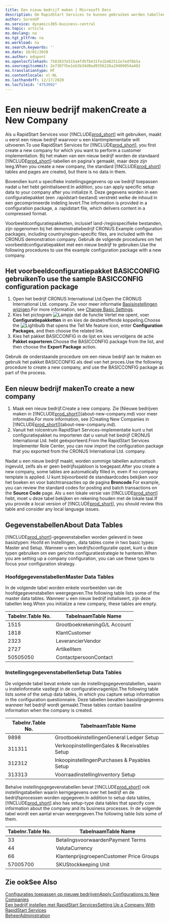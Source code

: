 ```yaml
---
title: Een nieuw bedrijf maken | Microsoft Docs
description: Om RapidStart Services te kunnen gebruiken worden tabellen en pagina's gemaakt, maar ze bevatten geen gegevens.
author: SorenGP
ms.service: dynamics365-business-central
ms.topic: article
ms.devlang: na
ms.tgt_pltfrm: na
ms.workload: na
ms.search.keywords: ''
ms.date: 10/01/2020
ms.author: edupont
ms.openlocfilehash: 7583837e515a4fd5fb415fe1b482512e7edf6b5a
ms.sourcegitcommit: 2e7307fbe1eb3b34d0ad9356226a19409054a402
ms.translationtype: HT
ms.contentlocale: nl-NL
ms.lasthandoff: 12/17/2020
ms.locfileid: "4753992"
---
```

# <a name="create-a-new-company"></a><span data-ttu-id="81469-103">Een nieuw bedrijf maken</span><span class="sxs-lookup"><span data-stu-id="81469-103">Create a New Company</span></span>
<span data-ttu-id="81469-104">Als u RapidStart Services voor [!INCLUDE[prod_short](includes/prod_short.md)] wilt gebruiken, maakt u eerst een nieuw bedrijf waarvoor u een klantimplementatie wilt uitvoeren.</span><span class="sxs-lookup"><span data-stu-id="81469-104">To use RapidStart Services for [!INCLUDE[prod_short](includes/prod_short.md)], you first create a new company for which you want to perform a customer implementation.</span></span> <span data-ttu-id="81469-105">Bij het maken van een nieuw bedrijf worden de standaard [!INCLUDE[prod_short](includes/prod_short.md)]-tabellen en pagina's gemaakt, maar deze zijn leeg.</span><span class="sxs-lookup"><span data-stu-id="81469-105">When you create a new company, the standard [!INCLUDE[prod_short](includes/prod_short.md)] tables and pages are created, but there is no data in them.</span></span>

<span data-ttu-id="81469-106">Bovendien kunt u specifieke instellingsgegevens op uw bedrijf toepassen nadat u het hebt geïnitialiseerd.</span><span class="sxs-lookup"><span data-stu-id="81469-106">In addition, you can apply specific setup data to your company after you initialize it.</span></span> <span data-ttu-id="81469-107">Deze gegevens worden in een configuratiepakket (een .rapidstart-bestand) verstrekt welke de inhoud in een gecomprimeerde indeling levert.</span><span class="sxs-lookup"><span data-stu-id="81469-107">The information is provided in a configuration package, a .rapidstart file, which delivers content in a compressed format.</span></span>  

<span data-ttu-id="81469-108">Voorbeeldconfiguratiepakketten, inclusief land-/regiospecifieke bestanden, zijn opgenomen bij het demonstratiebedrijf CRONUS.</span><span class="sxs-lookup"><span data-stu-id="81469-108">Example configuration packages, including country/region-specific files, are included with the CRONUS demonstration company.</span></span> <span data-ttu-id="81469-109">Gebruik de volgende procedures om het voorbeeldconfiguratiepakket met een nieuw bedrijf te gebruiken.</span><span class="sxs-lookup"><span data-stu-id="81469-109">Use the following procedures to use the example configuration package with a new company.</span></span>  

## <a name="to-use-the-sample-basicconfig-configuration-package"></a><span data-ttu-id="81469-110">Het voorbeeldconfiguratiepakket BASICCONFIG gebruiken</span><span class="sxs-lookup"><span data-stu-id="81469-110">To use the sample BASICCONFIG configuration package</span></span>  
1. <span data-ttu-id="81469-111">Open het bedrijf CRONUS International Ltd.</span><span class="sxs-lookup"><span data-stu-id="81469-111">Open the CRONUS International Ltd. company.</span></span> <span data-ttu-id="81469-112">Zie voor meer informatie [Basisinstellingen wijzigen](ui-change-basic-settings.md).</span><span class="sxs-lookup"><span data-stu-id="81469-112">For more information, see [Change Basic Settings](ui-change-basic-settings.md).</span></span>
2. <span data-ttu-id="81469-113">Kies het pictogram ![Lampje dat de functie Vertel me opent](media/ui-search/search_small.png "Vertel me wat u wilt doen"), voer **Configuratiepakketten** in en kies de desbetreffende koppeling.</span><span class="sxs-lookup"><span data-stu-id="81469-113">Choose the ![Lightbulb that opens the Tell Me feature](media/ui-search/search_small.png "Tell me what you want to do") icon, enter **Configuration Packages**, and then choose the related link.</span></span>  
3. <span data-ttu-id="81469-114">Kies het pakket BASICCONFIG in de lijst en kies vervolgens de actie **Pakket exporteren**.</span><span class="sxs-lookup"><span data-stu-id="81469-114">Choose the BASICCONFIG package from the list, and then choose the **Export Package** action.</span></span>  

<span data-ttu-id="81469-115">Gebruik de onderstaande procedure om een nieuw bedrijf aan te maken en gebruik het pakket BASICCONFIG als deel van het proces.</span><span class="sxs-lookup"><span data-stu-id="81469-115">Use the following procedure to create a new company, and use the BASICCONFIG package as part of the process.</span></span>  

## <a name="to-create-a-new-company"></a><span data-ttu-id="81469-116">Een nieuw bedrijf maken</span><span class="sxs-lookup"><span data-stu-id="81469-116">To create a new company</span></span>  
1. <span data-ttu-id="81469-117">Maak een nieuw bedrijf.</span><span class="sxs-lookup"><span data-stu-id="81469-117">Create a new company.</span></span> <span data-ttu-id="81469-118">Zie [Nieuwe bedrijven maken in [!INCLUDE[prod_short](includes/prod_short.md)]](about-new-company.md) voor meer informatie.</span><span class="sxs-lookup"><span data-stu-id="81469-118">For more information, see [Creating New Companies in [!INCLUDE[prod_short](includes/prod_short.md)]](about-new-company.md).</span></span>
2. <span data-ttu-id="81469-119">Vanuit het rolcentrum RapidStart Services-implementatie kunt u het configuratiepakket nu importeren dat u vanuit het bedrijf CRONUS International Ltd. hebt geëxporteerd.</span><span class="sxs-lookup"><span data-stu-id="81469-119">From the RapidStart Services Implementer Role Center, you can now import the configuration package that you exported from the CRONUS International Ltd. company.</span></span>

<span data-ttu-id="81469-120">Nadat u een nieuw bedrijf maakt, worden sommige tabellen automatisch ingevuld, zelfs als er geen bedrijfssjabloon is toegepast.</span><span class="sxs-lookup"><span data-stu-id="81469-120">After you create a new company, some tables are automatically filled in, even if no company template is applied.</span></span> <span data-ttu-id="81469-121">U kunt bijvoorbeeld de standaardcodes bekijken voor het boeken en voor batchtransacties op de pagina **Broncode**.</span><span class="sxs-lookup"><span data-stu-id="81469-121">For example, you can review the standard codes for posting and batch transactions on the **Source Code** page.</span></span> <span data-ttu-id="81469-122">Als u een lokale versie van [!INCLUDE[prod_short](includes/prod_short.md)] hebt, moet u deze tabel bekijken en rekening houden met de lokale taal.</span><span class="sxs-lookup"><span data-stu-id="81469-122">If you provide a local version of [!INCLUDE[prod_short](includes/prod_short.md)], you should review this table and consider any local language issues.</span></span>

## <a name="about-data-tables"></a><span data-ttu-id="81469-123">Gegevenstabellen</span><span class="sxs-lookup"><span data-stu-id="81469-123">About Data Tables</span></span>
[!INCLUDE[prod_short](includes/prod_short.md)]<span data-ttu-id="81469-124">-gegevenstabellen worden geleverd in twee basistypen: Hoofd en Instellingen.</span><span class="sxs-lookup"><span data-stu-id="81469-124">, data tables come in two basic types: Master and Setup.</span></span> <span data-ttu-id="81469-125">Wanneer u een bedrijfsconfiguratie opzet, kunt u deze typen gebruiken om een gerichte configuratiestrategie te hanteren.</span><span class="sxs-lookup"><span data-stu-id="81469-125">When you are setting up a company configuration, you can use these types to focus your configuration strategy.</span></span>  

### <a name="master-data-tables"></a><span data-ttu-id="81469-126">Hoofdgegevenstabellen</span><span class="sxs-lookup"><span data-stu-id="81469-126">Master Data Tables</span></span>  
<span data-ttu-id="81469-127">In de volgende tabel worden enkele voorbeelden van de hoofdgegevenstabellen weergegeven.</span><span class="sxs-lookup"><span data-stu-id="81469-127">The following table lists some of the master data tables.</span></span> <span data-ttu-id="81469-128">Wanneer u een nieuw bedrijf initialiseert, zijn deze tabellen leeg.</span><span class="sxs-lookup"><span data-stu-id="81469-128">When you initialize a new company, these tables are empty.</span></span>  

|<span data-ttu-id="81469-129">Tabelnr.</span><span class="sxs-lookup"><span data-stu-id="81469-129">Table No.</span></span>|<span data-ttu-id="81469-130">Tabelnaam</span><span class="sxs-lookup"><span data-stu-id="81469-130">Table Name</span></span>|  
|-------------------|--------------------|  
|<span data-ttu-id="81469-131">15</span><span class="sxs-lookup"><span data-stu-id="81469-131">15</span></span>|<span data-ttu-id="81469-132">Grootboekrekening</span><span class="sxs-lookup"><span data-stu-id="81469-132">G/L Account</span></span>|  
|<span data-ttu-id="81469-133">18</span><span class="sxs-lookup"><span data-stu-id="81469-133">18</span></span>|<span data-ttu-id="81469-134">Klant</span><span class="sxs-lookup"><span data-stu-id="81469-134">Customer</span></span>|  
|<span data-ttu-id="81469-135">23</span><span class="sxs-lookup"><span data-stu-id="81469-135">23</span></span>|<span data-ttu-id="81469-136">Leverancier</span><span class="sxs-lookup"><span data-stu-id="81469-136">Vendor</span></span>|  
|<span data-ttu-id="81469-137">27</span><span class="sxs-lookup"><span data-stu-id="81469-137">27</span></span>|<span data-ttu-id="81469-138">Artikel</span><span class="sxs-lookup"><span data-stu-id="81469-138">Item</span></span>|  
|<span data-ttu-id="81469-139">5050</span><span class="sxs-lookup"><span data-stu-id="81469-139">5050</span></span>|<span data-ttu-id="81469-140">Contactpersoon</span><span class="sxs-lookup"><span data-stu-id="81469-140">Contact</span></span>|  

### <a name="setup-data-tables"></a><span data-ttu-id="81469-141">Instellingsgegevenstabellen</span><span class="sxs-lookup"><span data-stu-id="81469-141">Setup Data Tables</span></span>  
<span data-ttu-id="81469-142">De volgende tabel bevat enkele van de instellingsgegevenstabellen, waarin u instelinformatie vastlegt in de configuratievragenlijst.</span><span class="sxs-lookup"><span data-stu-id="81469-142">The following table lists some of the setup data tables, in which you capture setup information in the configuration questionnaire.</span></span> <span data-ttu-id="81469-143">Deze tabellen bevatten basislijngegevens wanneer het bedrijf wordt gemaakt.</span><span class="sxs-lookup"><span data-stu-id="81469-143">These tables contain baseline information when the company is created.</span></span>  

|<span data-ttu-id="81469-144">Tabelnr.</span><span class="sxs-lookup"><span data-stu-id="81469-144">Table No.</span></span>|<span data-ttu-id="81469-145">Tabelnaam</span><span class="sxs-lookup"><span data-stu-id="81469-145">Table Name</span></span>|  
|-------------------|--------------------|  
|<span data-ttu-id="81469-146">98</span><span class="sxs-lookup"><span data-stu-id="81469-146">98</span></span>|<span data-ttu-id="81469-147">Grootboekinstellingen</span><span class="sxs-lookup"><span data-stu-id="81469-147">General Ledger Setup</span></span>|  
|<span data-ttu-id="81469-148">311</span><span class="sxs-lookup"><span data-stu-id="81469-148">311</span></span>|<span data-ttu-id="81469-149">Verkoopinstellingen</span><span class="sxs-lookup"><span data-stu-id="81469-149">Sales & Receivables Setup</span></span>|  
|<span data-ttu-id="81469-150">312</span><span class="sxs-lookup"><span data-stu-id="81469-150">312</span></span>|<span data-ttu-id="81469-151">Inkoopinstellingen</span><span class="sxs-lookup"><span data-stu-id="81469-151">Purchases & Payables Setup</span></span>|  
|<span data-ttu-id="81469-152">313</span><span class="sxs-lookup"><span data-stu-id="81469-152">313</span></span>|<span data-ttu-id="81469-153">Voorraadinstelling</span><span class="sxs-lookup"><span data-stu-id="81469-153">Inventory Setup</span></span>|  

<span data-ttu-id="81469-154">Behalve instellingsgegevenstabellen bevat [!INCLUDE[prod_short](includes/prod_short.md)] ook instellingstabellen waarin kerngegevens over het bedrijf en de bedrijfsprocessen worden opgegeven.</span><span class="sxs-lookup"><span data-stu-id="81469-154">In addition to setup data tables, [!INCLUDE[prod_short](includes/prod_short.md)] also has setup-type data tables that specify core information about the company and its business processes.</span></span> <span data-ttu-id="81469-155">In de volgende tabel wordt een aantal ervan weergegeven.</span><span class="sxs-lookup"><span data-stu-id="81469-155">The following table lists some of them.</span></span>  

|<span data-ttu-id="81469-156">Tabelnr.</span><span class="sxs-lookup"><span data-stu-id="81469-156">Table No.</span></span>|<span data-ttu-id="81469-157">Tabelnaam</span><span class="sxs-lookup"><span data-stu-id="81469-157">Table Name</span></span>|  
|-------------------|--------------------|  
|<span data-ttu-id="81469-158">3</span><span class="sxs-lookup"><span data-stu-id="81469-158">3</span></span>|<span data-ttu-id="81469-159">Betalingsvoorwaarden</span><span class="sxs-lookup"><span data-stu-id="81469-159">Payment Terms</span></span>|  
|<span data-ttu-id="81469-160">4</span><span class="sxs-lookup"><span data-stu-id="81469-160">4</span></span>|<span data-ttu-id="81469-161">Valuta</span><span class="sxs-lookup"><span data-stu-id="81469-161">Currency</span></span>|  
|<span data-ttu-id="81469-162">6</span><span class="sxs-lookup"><span data-stu-id="81469-162">6</span></span>|<span data-ttu-id="81469-163">Klantenprijsgroepen</span><span class="sxs-lookup"><span data-stu-id="81469-163">Customer Price Groups</span></span>|  
|<span data-ttu-id="81469-164">5700</span><span class="sxs-lookup"><span data-stu-id="81469-164">5700</span></span>|<span data-ttu-id="81469-165">SKU</span><span class="sxs-lookup"><span data-stu-id="81469-165">Stockkeeping Unit</span></span>|

  

## <a name="see-also"></a><span data-ttu-id="81469-166">Zie ook</span><span class="sxs-lookup"><span data-stu-id="81469-166">See Also</span></span>  
[<span data-ttu-id="81469-167">Configuraties toepassen op nieuwe bedrijven</span><span class="sxs-lookup"><span data-stu-id="81469-167">Apply Configurations to New Companies</span></span>](admin-apply-configuration-to-new-companies.md)  
[<span data-ttu-id="81469-168">Een bedrijf instellen met RapidStart Services</span><span class="sxs-lookup"><span data-stu-id="81469-168">Setting Up a Company With RapidStart Services</span></span>](admin-set-up-a-company-with-rapidstart.md)  
[<span data-ttu-id="81469-169">Beheer</span><span class="sxs-lookup"><span data-stu-id="81469-169">Administration</span></span>](admin-setup-and-administration.md)

